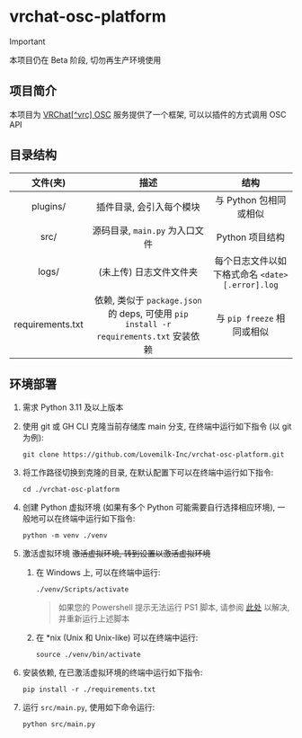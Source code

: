 # vrchat-osc-platform

> [!Important]
> 本项目仍在 Beta 阶段, 切勿再生产环境使用

## 项目简介
本项目为 [VRChat[^vrc] OSC](https://docs.vrchat.com/docs/osc-overview) 服务提供了一个框架, 可以以插件的方式调用 OSC API


## 目录结构
|      文件(夹)       |                                    描述                                     |                 结构                 |
|:----------------:|:-------------------------------------------------------------------------:|:----------------------------------:|
|     plugins/     |                               插件目录, 会引入每个模块                               |          与 Python 包相同或相似           |
|       src/       |                           源码目录, `main.py` 为入口文件                           |            Python 项目结构             |
|      logs/       |                               (未上传) 日志文件文件夹                               | 每个日志文件以如下格式命名 `<date>[.error].log` |
| requirements.txt | 依赖, 类似于 `package.json` 的 deps, 可使用 `pip install -r requirements.txt` 安装依赖 |        与 `pip freeze` 相同或相似        |


## 环境部署
1. 需求 Python 3.11 及以上版本
2. 使用 git 或 GH CLI 克隆当前存储库 main 分支, 在终端中运行如下指令 (以 git 为例):
   ```shell
   git clone https://github.com/Lovemilk-Inc/vrchat-osc-platform.git
   ```
3. 将工作路径切换到克隆的目录, 在默认配置下可以在终端中运行如下指令:
   ```shell
   cd ./vrchat-osc-platform
   ```
4. 创建 Python 虚拟环境 (如果有多个 Python 可能需要自行选择相应环境), 一般地可以在终端中运行如下指令: <br>
   ```shell
   python -m venv ./venv
   ```
5. 激活虚拟环境 ~~激活虚拟环境, 转到设置以激活虚拟环境~~
   1. 在 Windows 上, 可以在终端中运行:
      ```shell
      ./venv/Scripts/activate
      ```
      > 如果您的 Powershell 提示无法运行 PS1 脚本, 请参阅 [此处](https://learn.microsoft.com/zh-cn/powershell/module/microsoft.powershell.core/about/about_scripts?view=powershell-7.4#how-to-run-a-script)
      以解决, 并重新运行上述脚本
   2. 在 *nix (Unix 和 Unix-like) 可以在终端中运行: 
      ```shell
      source ./venv/bin/activate
      ```
   
6. 安装依赖, 在已激活虚拟环境的终端中运行如下指令:
   ```shell
   pip install -r ./requirements.txt
   ```
7. 运行 `src/main.py`, 使用如下命令运行:
   ```shell
   python src/main.py
   ```
